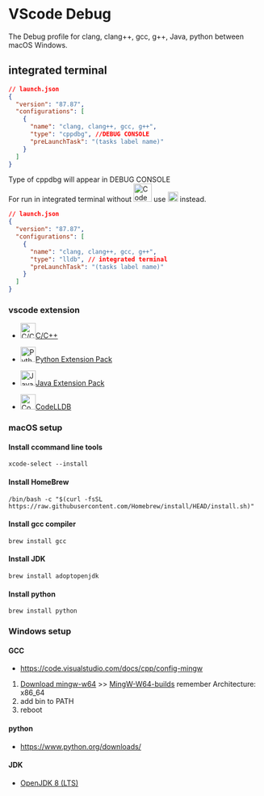 # VScode Debug

The Debug profile for clang, clang++, gcc, g++, Java, python between macOS Windows.

## integrated terminal

```json
// launch.json
{
  "version": "87.87",
  "configurations": [
    {
      "name": "clang, clang++, gcc, g++",
      "type": "cppdbg", //DEBUG CONSOLE
      "preLaunchTask": "(tasks label name)"
    }
  ]
}
```

Type of cppdbg will appear in DEBUG CONSOLE<br>
For run in integrated terminal without <a href="https://github.com/formulahendry/vscode-code-runner"><img src="https://formulahendry.gallerycdn.vsassets.io/extensions/formulahendry/code-runner/0.11.5/1625846902825/Microsoft.VisualStudio.Services.Icons.Default" alt="Code Runner" width="36xp"/></a> use <a href="https://github.com/vadimcn/vscode-lldb"><img src="https://vadimcn.gallerycdn.vsassets.io/extensions/vadimcn/vscode-lldb/1.6.5/1624507502597/Microsoft.VisualStudio.Services.Icons.Default" alt="CodeLLDB" width="20xp"/></a> instead.

```json
// launch.json
{
  "version": "87.87",
  "configurations": [
    {
      "name": "clang, clang++, gcc, g++",
      "type": "lldb", // integrated terminal
      "preLaunchTask": "(tasks label name)"
    }
  ]
}
```

### vscode extension

- <a href="https://marketplace.visualstudio.com/items?itemName=ms-vscode.cpptools"><img src="https://ms-vscode.gallerycdn.vsassets.io/extensions/ms-vscode/cpptools/1.5.1/1625825443917/Microsoft.VisualStudio.Services.Icons.Default" alt="C/C++" width="30xp"/></a>[C/C++](https://marketplace.visualstudio.com/items?itemName=ms-vscode.cpptools)

- <a href="https://marketplace.visualstudio.com/items?itemName=donjayamanne.python-extension-pack"><img src="https://donjayamanne.gallerycdn.vsassets.io/extensions/donjayamanne/python-extension-pack/1.6.0/1558116027906/Microsoft.VisualStudio.Services.Icons.Default" alt="Python Extension Pack" width="30xp"/></a>[Python Extension Pack](https://marketplace.visualstudio.com/items?itemName=donjayamanne.python-extension-pack)

- <a href="https://marketplace.visualstudio.com/items?itemName=vscjava.vscode-java-pack"><img src="https://vscjava.gallerycdn.vsassets.io/extensions/vscjava/vscode-java-pack/0.18.3/1628659034006/Microsoft.VisualStudio.Services.Icons.Default" alt="Java Extension Pack" width="30xp"/></a>[Java Extension Pack](https://marketplace.visualstudio.com/items?itemName=vscjava.vscode-java-pack)

- <a href="https://marketplace.visualstudio.com/items?itemName=vadimcn.vscode-lldb"><img src="https://vadimcn.gallerycdn.vsassets.io/extensions/vadimcn/vscode-lldb/1.6.5/1624507502597/Microsoft.VisualStudio.Services.Icons.Default" alt="CodeLLDB" width="30xp"/></a>[CodeLLDB](https://marketplace.visualstudio.com/items?itemName=vadimcn.vscode-lldb)

### macOS setup

#### Install ccommand line tools

```shell
xcode-select --install
```

#### Install HomeBrew

```shell
/bin/bash -c "$(curl -fsSL https://raw.githubusercontent.com/Homebrew/install/HEAD/install.sh)"
```

#### Install gcc compiler

```shell
brew install gcc
```

#### Install JDK

```shell
brew install adoptopenjdk
```

#### Install python

```shell
brew install python
```

### Windows setup

#### GCC

- https://code.visualstudio.com/docs/cpp/config-mingw

1. [Download mingw-w64](http://mingw-w64.org/doku.php/download) >> [MingW-W64-builds](http://mingw-w64.org/doku.php/download/mingw-builds) remember Architecture: x86_64
2. add bin to PATH
3. reboot

#### python

- https://www.python.org/downloads/

#### JDK

- [OpenJDK 8 (LTS)](https://adoptopenjdk.net/)
